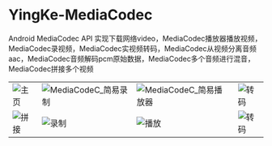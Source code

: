 # YingKe-MediaCodec
Android MediaCodec API 实现下载网络video，MediaCodec播放器播放视频，MediaCodec录视频，MediaCodec实视频转码，MediaCodec从视频分离音频aac，MediaCodec音频解码pcm原始数据，MediaCodec多个音频进行混音，MediaCodec拼接多个视频

|||||
|---|---|---|---|
|![主页](https://github.com/tuke0919/YingKe-MediaCodec/blob/master/app/src/snapshot/%E4%B8%BB%E9%A1%B5.jpg)|![MediaCodeC_简易录制](https://github.com/tuke0919/YingKe-MediaCodec/blob/master/app/src/snapshot/%E5%BD%95%E5%83%8F1.jpg)|![MediaCodeC_简易播放器](https://github.com/tuke0919/YingKe-MediaCodec/blob/master/app/src/snapshot/%E6%92%AD%E6%94%BE%E5%99%A8.jpg)|![转码](https://github.com/tuke0919/YingKe-MediaCodec/blob/master/app/src/snapshot/%E8%BD%AC%E7%A0%811.jpg)|
|![拼接](https://github.com/tuke0919/YingKe-MediaCodec/blob/master/app/src/snapshot/%E6%8B%BC%E6%8E%A5.jpg)|![录制](https://github.com/tuke0919/YingKe-MediaCodec/blob/master/app/src/snapshot/%E5%BD%95%E5%83%8F.jpg)|![播放](https://github.com/tuke0919/YingKe-MediaCodec/blob/master/app/src/snapshot/%E6%92%AD%E6%94%BE%E5%99%A81.jpg)|![转码](https://github.com/tuke0919/YingKe-MediaCodec/blob/master/app/src/snapshot/%E8%BD%AC%E7%A0%81.jpg)|